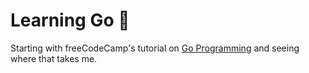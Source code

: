 # Learning Go 🤙

Starting with freeCodeCamp's tutorial on [Go Programming](https://www.youtube.com/watch?v=YS4e4q9oBaU) and seeing where that takes me.
